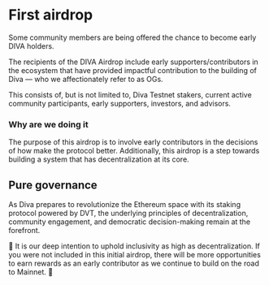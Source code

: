 # First airdrop

Some community members are being offered the chance to become early DIVA holders.

The recipients of the DIVA Airdrop include early supporters/contributors in the ecosystem that have provided impactful contribution to the building of Diva — who we affectionately refer to as OGs.

This consists of, but is not limited to, Diva Testnet stakers, current active community participants, early supporters, investors, and advisors. 

### Why are we doing it

The purpose of this airdrop is to involve early contributors in the decisions of how make the protocol better. Additionally, this airdrop is a step towards building a system that has decentralization at its core. 

## Pure governance

As Diva prepares to revolutionize the Ethereum space with its staking protocol powered by DVT, the underlying principles of decentralization, community engagement, and democratic decision-making remain at the forefront.

💠 It is our deep intention to uphold inclusivity as high as decentralization. If you were not included in this initial airdrop, there will be more opportunities to earn rewards as an early contributor as we continue to build on the road to Mainnet. 💠 